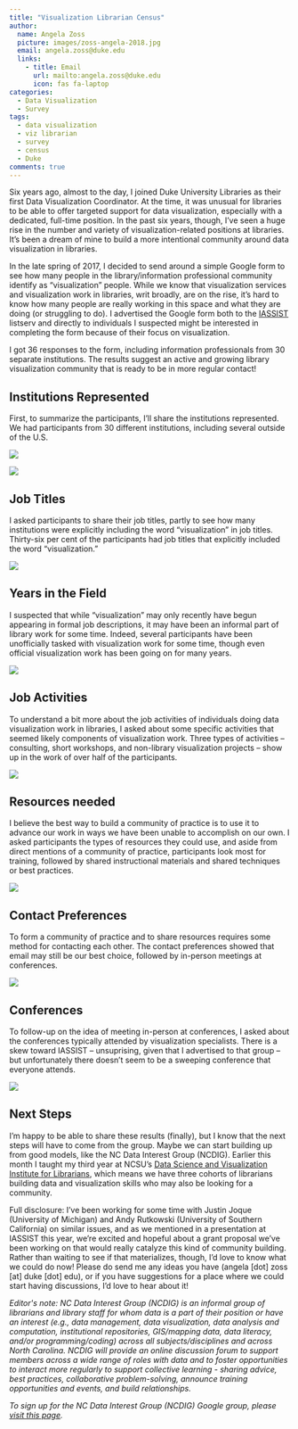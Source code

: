 ```yaml
---
title: "Visualization Librarian Census"
author:
  name: Angela Zoss
  picture: images/zoss-angela-2018.jpg
  email: angela.zoss@duke.edu
  links:
    - title: Email
      url: mailto:angela.zoss@duke.edu
      icon: fas fa-laptop
categories:
  - Data Visualization
  - Survey
tags:
  - data visualization
  - viz librarian
  - survey
  - census
  - Duke
comments: true
---
```


Six years ago, almost to the day, I joined Duke University Libraries as
their first Data Visualization Coordinator. At the time, it was unusual
for libraries to be able to offer targeted support for data
visualization, especially with a dedicated, full-time position. In the
past six years, though, I’ve seen a huge rise in the number and variety
of visualization-related positions at libraries. It’s been a dream of
mine to build a more intentional community around data visualization in
libraries.

In the late spring of 2017, I decided to send around a simple Google
form to see how many people in the library/information professional
community identify as “visualization” people. While we know that
visualization services and visualization work in libraries, writ
broadly, are on the rise, it’s hard to know how many people are really
working in this space and what they are doing (or struggling to do). I
advertised the Google form both to the [IASSIST](http://www.iassistdata.org/) listserv and directly to
individuals I suspected might be interested in completing the form
because of their focus on visualization.

I got 36 responses to the form, including information professionals from
30 separate institutions. The results suggest an active and growing
library visualization community that is ready to be in more regular
contact\!

## Institutions Represented

First, to summarize the participants, I’ll share the institutions
represented. We had participants from 30 different institutions,
including several outside of the U.S.


![](https://github.com/trln/data-blog/blob/master/images/VisLibCensus_files/figure-gfm/unnamed-chunk-8-1.png)<!-- -->

![](https://github.com/trln/data-blog/blob/master/images/VisLibCensus_files/figure-gfm/unnamed-chunk-10-1.png)<!-- -->

## Job Titles

I asked participants to share their job titles, partly to see how many
institutions were explicitly including the word “visualization” in job
titles. Thirty-six per cent of the participants had job titles that
explicitly included the word “visualization.”

![](../images/VisLibCensus_files/figure-gfm/unnamed-chunk-12-1.png)<!-- -->

## Years in the Field

I suspected that while “visualization” may only recently have begun
appearing in formal job descriptions, it may have been an informal part
of library work for some time. Indeed, several participants have been
unofficially tasked with visualization work for some time, though even
official visualization work has been going on for many years.

![](../images/VisLibCensus_files/figure-gfm/unnamed-chunk-14-1.png)<!-- -->

## Job Activities

To understand a bit more about the job activities of individuals doing
data visualization work in libraries, I asked about some specific
activities that seemed likely components of visualization work. Three
types of activities – consulting, short workshops, and non-library
visualization projects – show up in the work of over half of the
participants.

![](./../images/VisLibCensus_files/figure-gfm/unnamed-chunk-15-1.png)<!-- -->

## Resources needed

I believe the best way to build a community of practice is to use it to
advance our work in ways we have been unable to accomplish on our own. I
asked participants the types of resources they could use, and aside from
direct mentions of a community of practice, participants look most for
training, followed by shared instructional materials and shared
techniques or best practices.

![](../images/VisLibCensus_files/figure-gfm/unnamed-chunk-19-1.png)<!-- -->

## Contact Preferences

To form a community of practice and to share resources requires some
method for contacting each other. The contact preferences showed that
email may still be our best choice, followed by in-person meetings at
conferences.

![](../images/VisLibCensus_files/figure-gfm/unnamed-chunk-20-1.png)<!-- -->

## Conferences

To follow-up on the idea of meeting in-person at conferences, I asked
about the conferences typically attended by visualization specialists.
There is a skew toward IASSIST – unsuprising, given that I advertised to
that group – but unfortunately there doesn’t seem to be a sweeping
conference that everyone attends.

![](../images/VisLibCensus_files/figure-gfm/unnamed-chunk-23-1.png)<!-- -->

## Next Steps

I’m happy to be able to share these results (finally), but I know that
the next steps will have to come from the group. Maybe we can start
building up from good models, like the NC Data Interest Group (NCDIG).
Earlier this month I taught my third year at NCSU’s [Data Science and
Visualization Institute for Librarians](https://www.lib.ncsu.edu/data-science-and-visualization-institute), which means we have three
cohorts of librarians building data and visualization skills who may
also be looking for a community.

Full disclosure: I’ve been working for some time with Justin Joque
(University of Michigan) and Andy Rutkowski (University of Southern
California) on similar issues, and as we mentioned in a presentation at
IASSIST this year, we’re excited and hopeful about a grant proposal
we’ve been working on that would really catalyze this kind of
community building. Rather than waiting to see if that materializes,
though, I’d love to know what we could do now\! Please do send me any
ideas you have (angela \[dot\] zoss \[at\] duke \[dot\] edu), or if you
have suggestions for a place where we could start having discussions,
I’d love to hear about it\!

*Editor's note:
NC Data Interest Group (NCDIG) is an informal group of librarians and library staff for whom data is a part of their position or have an interest (e.g., data management, data visualization, data analysis and computation, institutional repositories, GIS/mapping data, data literacy, and/or programming/coding) across all subjects/disciplines and across North Carolina.  NCDIG will provide an online discussion forum to support members across a wide range of roles with data and to foster opportunities to interact more regularly to support collective learning - sharing advice, best practices, collaborative problem-solving, announce training opportunities and events, and build relationships.*

*To sign up for the NC Data Interest Group (NCDIG) Google group, please [visit this page](https://groups.google.com/forum/#!forum/ncdig).*

